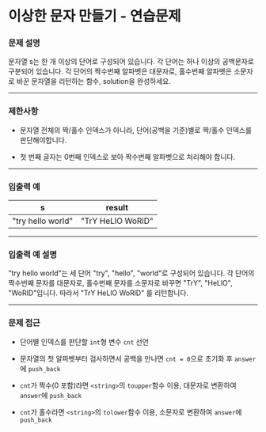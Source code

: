 # 이상한 문자 만들기 - 연습문제

### 문제 설명

문자열 s는 한 개 이상의 단어로 구성되어 있습니다. 각 단어는 하나 이상의 공백문자로 구분되어 있습니다. 각 단어의 짝수번째 알파벳은 대문자로, 홀수번째 알파벳은 소문자로 바꾼 문자열을 리턴하는 함수, solution을 완성하세요.

---

### 제한사항

  - 문자열 전체의 짝/홀수 인덱스가 아니라, 단어(공백을 기준)별로 짝/홀수 인덱스를 판단해야합니다.

  - 첫 번째 글자는 0번째 인덱스로 보아 짝수번째 알파벳으로 처리해야 합니다.

---

### 입출력 예

|         s         |      result       |
| :---------------: | :---------------: |
| "try hello world" | "TrY HeLlO WoRlD" |

---

### 입출력 예 설명

"try hello world"는 세 단어 "try", "hello", "world"로 구성되어 있습니다. 각 단어의 짝수번째 문자를 대문자로, 홀수번째 문자를 소문자로 바꾸면 "TrY", "HeLlO", "WoRlD"입니다. 따라서 "TrY HeLlO WoRlD" 를 리턴합니다.

---

### 문제 접근

  - 단어별 인덱스를 판단할 `int`형 변수 `cnt` 선언

  - 문자열의 첫 알파벳부터 검사하면서 공백을 만나면 `cnt = 0`으로 초기화 후 `answer`에 `push_back`

  - `cnt`가 짝수(0 포함)라면 `<string>`의 `toupper`함수 이용, 대문자로 변환하여 `answer`에 `push_back`

  - `cnt`가 홀수라면 `<string>`의 `tolower`함수 이용, 소문자로 변환하여 `answer`에 `push_back`